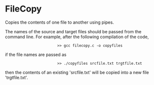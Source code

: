 # FileCopy

Copies the contents of one file to another using pipes.

The names of the source and target files should be passed from the command line.
For example, after the following compilation of the code,

							>> gcc filecopy.c -o copyfiles
if the file names are passed as

							>> ./copyfiles srcfile.txt trgtfile.txt
then the contents of an existing 'srcfile.txt' will be copied into a new file 'trgtfile.txt'.	

